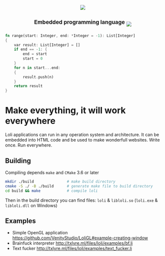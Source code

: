 <p align="center"><img src="http://newtoo.ucoz.net/user-content/Loli.png" /><p/>
<h2 align="center"><sup>Embedded programming language</sup> <img src="http://newtoo.ucoz.net/user-content/build-passes-badge.png" /></h2>


```rust
fn range(start: Integer, end: *Integer = -1): List[Integer]
{
    var result: List[Integer] = []
    if end == -1: {
        end = start
        start = 0
    }
    for n in start...end:
    {
        result.push(n)
    }
    return result
}
```

# Make everything, it will work everywhere
Loli applications can run in any operation system and architecture. It can be embedded into HTML code and be used to make wonderfull websites. Write once. Run everywhere.

## Building

Compiling depends ``make`` and ``CMake`` 3.6 or later

```bash
mkdir ./build               # make build directory
cmake -S ./ -B ./build      # generate make file to build directory
cd build && make            # compile loli
```

Then in the build directory you can find files: ``loli`` & ``libloli.so`` (``loli.exe`` & ``libloli.dll`` on Windows)

## Examples

- Simple OpenGL application <https://github.com/VenityStudio/LoliGL#example-creating-window>
- Brainfuck interpreter <http://txlyre.ml/files/loli/examples/bf.li>
- Text fucker <http://txlyre.ml/files/loli/examples/text_fucker.li>
